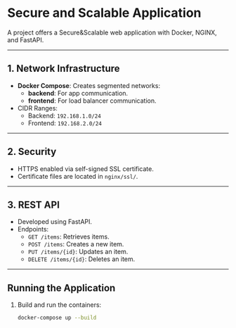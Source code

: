 # Secure and Scalable Application

A project offers a Secure&Scalable web application with Docker, NGINX, and FastAPI.

---

## **1. Network Infrastructure**
- **Docker Compose**: Creates segmented networks:
  - **backend**: For app communication.
  - **frontend**: For load balancer communication.
- CIDR Ranges:
  - Backend: `192.168.1.0/24`
  - Frontend: `192.168.2.0/24`

---

## **2. Security**
- HTTPS enabled via self-signed SSL certificate.
- Certificate files are located in `nginx/ssl/`.

---

## **3. REST API**
- Developed using FastAPI.
- Endpoints:
  - `GET /items`: Retrieves items.
  - `POST /items`: Creates a new item.
  - `PUT /items/{id}`: Updates an item.
  - `DELETE /items/{id}`: Deletes an item.

---

## **Running the Application**
1. Build and run the containers:
   ```bash
   docker-compose up --build